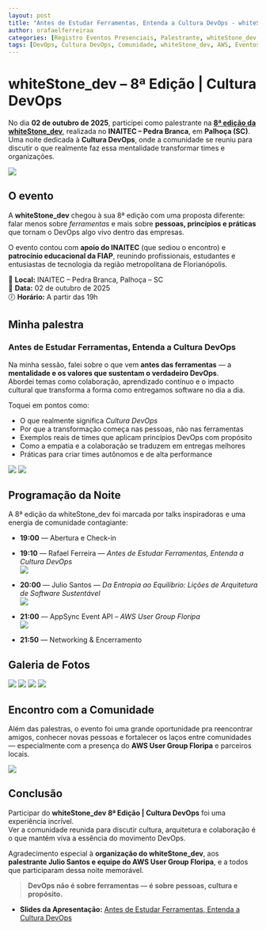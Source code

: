 ```yaml
---
layout: post
title: "Antes de Estudar Ferramentas, Entenda a Cultura DevOps - whiteStone_dev 8ª Edição"
author: orafaelferreiraa
categories: [Registro Eventos Presenciais, Palestrante, whiteStone_dev 2025]
tags: [DevOps, Cultura DevOps, Comunidade, whiteStone_dev, AWS, Eventos, Palhoça, Inovação]
---
```


# whiteStone_dev – 8ª Edição | Cultura DevOps

No dia **02 de outubro de 2025**, participei como palestrante na [**8ª edição da whiteStone_dev**](https://whitestonedev.com.br/#/eventos/8edicao), realizada no **INAITEC – Pedra Branca**, em **Palhoça (SC)**.  
Uma noite dedicada à **Cultura DevOps**, onde a comunidade se reuniu para discutir o que realmente faz essa mentalidade transformar times e organizações.

![](https://stoblobcertificados011.blob.core.windows.net/imagens-blog/posts/wsd-devops/01.png)

## O evento

A **whiteStone_dev** chegou à sua 8ª edição com uma proposta diferente:  
falar menos sobre *ferramentas* e mais sobre **pessoas, princípios e práticas** que tornam o DevOps algo vivo dentro das empresas.  

O evento contou com **apoio do INAITEC** (que sediou o encontro) e **patrocínio educacional da FIAP**, reunindo profissionais, estudantes e entusiastas de tecnologia da região metropolitana de Florianópolis.

📍 **Local:** INAITEC – Pedra Branca, Palhoça – SC  
📅 **Data:** 02 de outubro de 2025  
🕖 **Horário:** A partir das 19h  

## Minha palestra

### Antes de Estudar Ferramentas, Entenda a Cultura DevOps  

Na minha sessão, falei sobre o que vem **antes das ferramentas** — a **mentalidade e os valores que sustentam o verdadeiro DevOps**.  
Abordei temas como colaboração, aprendizado contínuo e o impacto cultural que transforma a forma como entregamos software no dia a dia.  

Toquei em pontos como:  
- O que realmente significa *Cultura DevOps*  
- Por que a transformação começa nas pessoas, não nas ferramentas  
- Exemplos reais de times que aplicam princípios DevOps com propósito  
- Como a empatia e a colaboração se traduzem em entregas melhores  
- Práticas para criar times autônomos e de alta performance  

![](https://stoblobcertificados011.blob.core.windows.net/imagens-blog/posts/wsd-devops/02.jpg)
![](https://stoblobcertificados011.blob.core.windows.net/imagens-blog/posts/wsd-devops/03.jpg)

## Programação da Noite

A 8ª edição da whiteStone_dev foi marcada por talks inspiradoras e uma energia de comunidade contagiante:

- **19:00** — Abertura e Check-in 

- **19:10** — Rafael Ferreira — *Antes de Estudar Ferramentas, Entenda a Cultura DevOps*  
![](https://stoblobcertificados011.blob.core.windows.net/imagens-blog/posts/wsd-devops/04.jpg)

- **20:00** — Julio Santos — *Da Entropia ao Equilíbrio: Lições de Arquitetura de Software Sustentável*  
![](https://stoblobcertificados011.blob.core.windows.net/imagens-blog/posts/wsd-devops/julio.jpeg)

- **21:00** — AppSync Event API – *AWS User Group Floripa*  
![](https://stoblobcertificados011.blob.core.windows.net/imagens-blog/posts/wsd-devops/aws.jpg)

- **21:50** — Networking & Encerramento

## Galeria de Fotos
![](https://stoblobcertificados011.blob.core.windows.net/imagens-blog/posts/wsd-devops/05.jpg)
![](https://stoblobcertificados011.blob.core.windows.net/imagens-blog/posts/wsd-devops/06.jpg)
![](https://stoblobcertificados011.blob.core.windows.net/imagens-blog/posts/wsd-devops/07.jpg)
![](https://stoblobcertificados011.blob.core.windows.net/imagens-blog/posts/wsd-devops/08.jpg)

## Encontro com a Comunidade

Além das palestras, o evento foi uma grande oportunidade pra reencontrar amigos, conhecer novas pessoas e fortalecer os laços entre comunidades — especialmente com a presença do **AWS User Group Floripa** e parceiros locais.

![](https://stoblobcertificados011.blob.core.windows.net/imagens-blog/posts/wsd-devops/final.jpg)

## Conclusão

Participar do **whiteStone_dev 8ª Edição | Cultura DevOps** foi uma experiência incrível.  
Ver a comunidade reunida para discutir cultura, arquitetura e colaboração é o que mantém viva a essência do movimento DevOps.  

Agradecimento especial à **organização do whiteStone_dev**, aos **palestrante Julio Santos e equipe do AWS User Group Floripa**, e a todos que participaram dessa noite memorável.  

> **DevOps não é sobre ferramentas — é sobre pessoas, cultura e propósito.**

- <i class="fa-regular fa-folder-open"></i> **Slides da Apresentação:** [Antes de Estudar Ferramentas, Entenda a Cultura DevOps](https://stoblobcertificados011.blob.core.windows.net/palestras/dod-wsd.pdf)